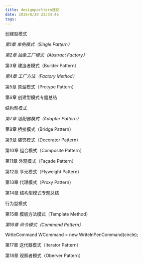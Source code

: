 ```yaml
---
title: designparttern速记
date: 2019/8/20 23:34:46
tags:
---
```



创建型模式

  


 _第1章  单例模式（Single Pattern）_

  


 _第2章  抽象工厂模式（Abstract Factory）_

  


第3章 建造者模式（Builder Pattern）

  


 _第4章  工厂方法（Factory Method）_

  


第5章 原型模式（Protype Pattern）

  


第6章 创建型模式专题总结

  


结构型模式

  


 _第7章  适配器模式（Adapter Pattern）_

  


第8章 桥接模式（Bridge Pattern）

  


第9章 装饰模式（Decorator Pattern）

  


第10章 组合模式（Composite Pattern）

  


第11章 外观模式（Façade Pattern）

  


第12章 享元模式（Flyweight Pattern）

  


第13章 代理模式（Proxy Pattern）

  


第14章 结构型模式专题总结

  


行为型模式

  


第15章 模版方法模式（Template Method）

  


 _第16章  命令模式（Command Pattern）_

WriteCommand WCommand = new WriteInPenCommand(circle);

  


第17章 迭代器模式（Iterator Pattern）

  


  


第18章 观察者模式（Oberver Pattern）

  


  

